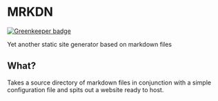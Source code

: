 # MRKDN

[![Greenkeeper badge](https://badges.greenkeeper.io/josephluck/mrkdn.svg)](https://greenkeeper.io/)

Yet another static site generator based on markdown files

## What?

Takes a source directory of markdown files in conjunction with a simple configuration file and spits out a website ready to host.
